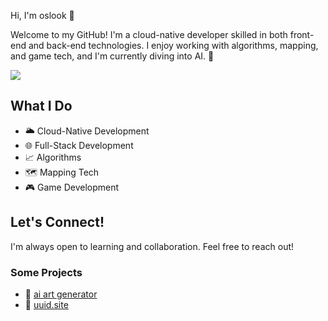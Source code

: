 Hi, I'm oslook 👋

Welcome to my GitHub! I'm a cloud-native developer skilled in both front-end and back-end technologies. I enjoy working with algorithms, mapping, and game tech, and I'm currently diving into AI. 🤖

![](https://komarev.com/ghpvc/?username=oslook&style=flat-square)

## What I Do
- 🌥️ Cloud-Native Development
- 🌐 Full-Stack Development
- 📈 Algorithms
- 🗺️ Mapping Tech
- 🎮 Game Development

## Let's Connect!
I'm always open to learning and collaboration. Feel free to reach out!

### Some Projects

- 🎯 [ai art generator](https://ai-art-generator.net)
- 🎯 [uuid.site](https://uuid.site)
